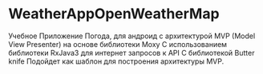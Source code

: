 # WeatherAppOpenWeatherMap

Учебное Приложение Погода, для андроид с архитектурой MVP (Model View Presenter) на основе библиотеки Moxy
С использованием  библиотеки RxJava3 для интернет запросов к API 
С библиотекой Butter knife
Подойдет как шаблон для построения архитектуры MVP.
